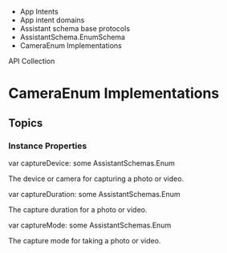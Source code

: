 

- App Intents
- App intent domains
- Assistant schema base protocols
- AssistantSchema.EnumSchema
-  CameraEnum Implementations 

API Collection

# CameraEnum Implementations

## Topics

### Instance Properties

var captureDevice: some AssistantSchemas.Enum

The device or camera for capturing a photo or video.

var captureDuration: some AssistantSchemas.Enum

The capture duration for a photo or video.

var captureMode: some AssistantSchemas.Enum

The capture mode for taking a photo or video.

